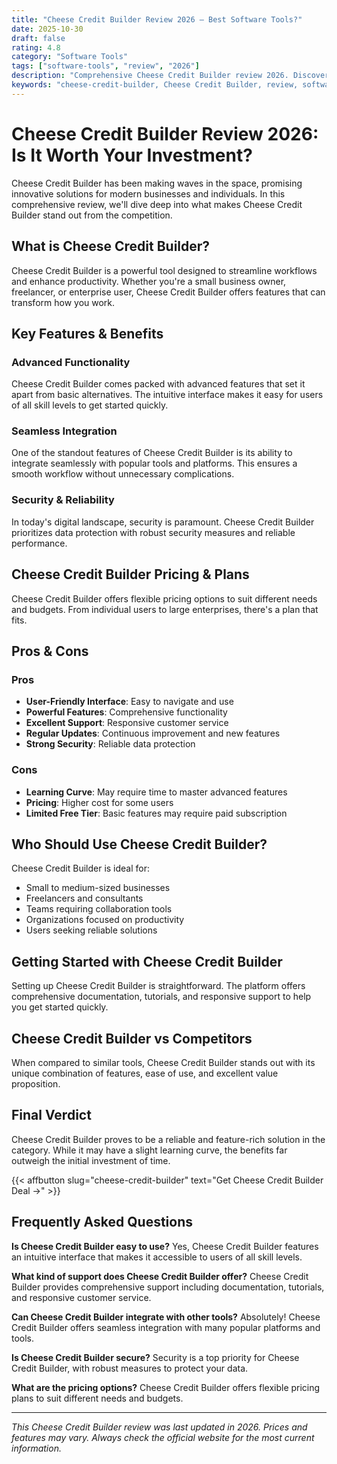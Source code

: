 ```yaml
---
title: "Cheese Credit Builder Review 2026 – Best Software Tools?"
date: 2025-10-30
draft: false
rating: 4.8
category: "Software Tools"
tags: ["software-tools", "review", "2026"]
description: "Comprehensive Cheese Credit Builder review 2026. Discover if this  tool is the best choice for your needs."
keywords: "cheese-credit-builder, Cheese Credit Builder, review, software tools, 2026, best software tools"
---
```


# Cheese Credit Builder Review 2026: Is It Worth Your Investment?

Cheese Credit Builder has been making waves in the  space, promising innovative solutions for modern businesses and individuals. In this comprehensive review, we'll dive deep into what makes Cheese Credit Builder stand out from the competition.

## What is Cheese Credit Builder?

Cheese Credit Builder is a powerful  tool designed to streamline workflows and enhance productivity. Whether you're a small business owner, freelancer, or enterprise user, Cheese Credit Builder offers features that can transform how you work.

## Key Features & Benefits

### Advanced Functionality
Cheese Credit Builder comes packed with advanced features that set it apart from basic alternatives. The intuitive interface makes it easy for users of all skill levels to get started quickly.

### Seamless Integration
One of the standout features of Cheese Credit Builder is its ability to integrate seamlessly with popular tools and platforms. This ensures a smooth workflow without unnecessary complications.

### Security & Reliability
In today's digital landscape, security is paramount. Cheese Credit Builder prioritizes data protection with robust security measures and reliable performance.

## Cheese Credit Builder Pricing & Plans

Cheese Credit Builder offers flexible pricing options to suit different needs and budgets. From individual users to large enterprises, there's a plan that fits.

## Pros & Cons

### Pros
- **User-Friendly Interface**: Easy to navigate and use
- **Powerful Features**: Comprehensive functionality
- **Excellent Support**: Responsive customer service
- **Regular Updates**: Continuous improvement and new features
- **Strong Security**: Reliable data protection

### Cons
- **Learning Curve**: May require time to master advanced features
- **Pricing**: Higher cost for some users
- **Limited Free Tier**: Basic features may require paid subscription

## Who Should Use Cheese Credit Builder?

Cheese Credit Builder is ideal for:
- Small to medium-sized businesses
- Freelancers and consultants
- Teams requiring collaboration tools
- Organizations focused on productivity
- Users seeking reliable  solutions

## Getting Started with Cheese Credit Builder

Setting up Cheese Credit Builder is straightforward. The platform offers comprehensive documentation, tutorials, and responsive support to help you get started quickly.

## Cheese Credit Builder vs Competitors

When compared to similar tools, Cheese Credit Builder stands out with its unique combination of features, ease of use, and excellent value proposition.

## Final Verdict

Cheese Credit Builder proves to be a reliable and feature-rich solution in the  category. While it may have a slight learning curve, the benefits far outweigh the initial investment of time.

{{< affbutton slug="cheese-credit-builder" text="Get Cheese Credit Builder Deal →" >}}

## Frequently Asked Questions

**Is Cheese Credit Builder easy to use?**
Yes, Cheese Credit Builder features an intuitive interface that makes it accessible to users of all skill levels.

**What kind of support does Cheese Credit Builder offer?**
Cheese Credit Builder provides comprehensive support including documentation, tutorials, and responsive customer service.

**Can Cheese Credit Builder integrate with other tools?**
Absolutely! Cheese Credit Builder offers seamless integration with many popular platforms and tools.

**Is Cheese Credit Builder secure?**
Security is a top priority for Cheese Credit Builder, with robust measures to protect your data.

**What are the pricing options?**
Cheese Credit Builder offers flexible pricing plans to suit different needs and budgets.

---

*This Cheese Credit Builder review was last updated in 2026. Prices and features may vary. Always check the official website for the most current information.*
